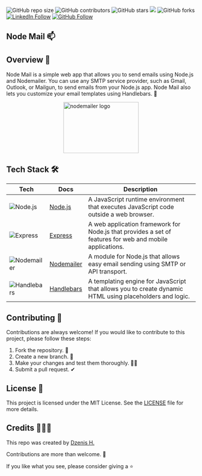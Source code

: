 ##

![GitHub repo size](https://img.shields.io/github/repo-size/dzenis-h/node-mail)
![GitHub contributors](https://img.shields.io/github/contributors/dzenis-h/node-mail)
![GitHub stars](https://img.shields.io/github/stars/dzenis-h/node-mail?style=social)
<img src="https://stackoverflow.com/users/flair/8146571.png?theme=dark&showIcon=true&showName=true&showBadges=true&showRep=true&showPosts=true&stackApps=true" align=“center”/>
![GitHub forks](https://img.shields.io/github/forks/dzenis-h/node-mail?style=social)
[![LinkedIn Follow](https://img.shields.io/badge/-Follow-blue?style=social&logo=linkedin&link=https://www.linkedin.com/in/dzenis-h/)](https://www.linkedin.com/in/dzenis-h/)
[![GitHub Follow](https://img.shields.io/badge/-Follow-black?style=social&logo=github&link=https://github.com/dzenis-h)](https://github.com/dzenis-h)  

##

## Node Mail 📫

## Overview 👀

Node Mail is a simple web app that allows you to send emails using Node.js and Nodemailer. You can use any SMTP service provider, such as Gmail, Outlook, or Mailgun, to send emails from your Node.js app. Node Mail also lets you customize your email templates using Handlebars. 📧

<img src="https://nodemailer.com/nm_logo_200x136.png" alt="nodemailer logo" width="200" height="136" style="display:block; margin-left:auto; margin-right:auto">

## Tech Stack 🛠️

| Tech | Docs | Description |
| ---- | ---- | ----------- |
| ![Node.js](https://img.shields.io/badge/-Node.js-339933?style=flat-square&logo=node.js&logoColor=white) | [Node.js](https://nodejs.org/en/docs/) | A JavaScript runtime environment that executes JavaScript code outside a web browser. |
| ![Express](https://img.shields.io/badge/-Express-000000?style=flat-square&logo=express&logoColor=white) | [Express](https://expressjs.com/en/4x/api.html) | A web application framework for Node.js that provides a set of features for web and mobile applications. |
| ![Nodemailer](https://img.shields.io/badge/-Nodemailer-009CFF?style=flat-square&logo=nodemailer&logoColor=white) | [Nodemailer](https://nodemailer.com/about/) | A module for Node.js that allows easy email sending using SMTP or API transport. |
| ![Handlebars](https://img.shields.io/badge/-Handlebars-F0772B?style=flat-square&logo=handlebars.js&logoColor=white) | [Handlebars](https://handlebarsjs.com/guide/) | A templating engine for JavaScript that allows you to create dynamic HTML using placeholders and logic. |

## Contributing 🙌

Contributions are always welcome! If you would like to contribute to this project, please follow these steps:

1. Fork the repository. 🍴
2. Create a new branch. 🌵
3. Make your changes and test them thoroughly. 👨‍💻
4. Submit a pull request. ✔

## License 📑

This project is licensed under the MIT License. See the [LICENSE](https://docs.google.com/document/d/11WK7tVoTFRMcWCuGZQCRWxEsDUEJ_6ArtfV-NjWcBCU/edit?usp=sharing) file for more details.

## Credits 👨🏻‍💻

This repo was created by [Dzenis H.](https://dzenis.tech)

Contributions are more than welcome. 🫡

If you like what you see, please consider giving a ⭐️
